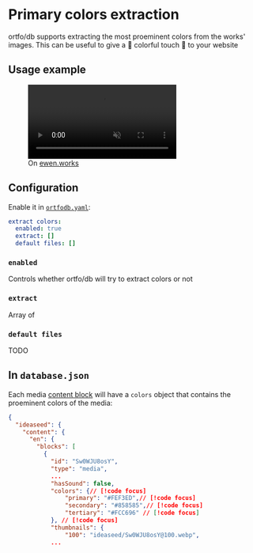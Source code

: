 # Primary colors extraction

ortfo/db supports extracting the most proeminent colors from the works' images. This can be useful to give a 🎀 colorful touch 🎀 to your website

## Usage example

<figure>
  <video src="/examples/color-extraction.mp4" autoplay muted loop></video>
  <figcaption>On <a href="https://ewen.works">ewen.works</a></figcaption>
</figure>

## Configuration

Enable it in [`ortfodb.yaml`](/db/configuration.md):

```yaml
extract colors:
  enabled: true
  extract: []
  default files: []
```

### `enabled`

Controls whether ortfo/db will try to extract colors or not

### `extract`

Array of

### `default files`

TODO

## In `database.json`

Each media [content block](/db/your-first-description-file.md#blocks) will have a `colors` object that contains the proeminent colors of the media:

```json
{
  "ideaseed": {
    "content": {
      "en": {
        "blocks": [
          {
            "id": "Sw0WJU8osY",
            "type": "media",
            ...
            "hasSound": false,
            "colors": {// [!code focus]
                "primary": "#FEF3ED",// [!code focus]
                "secondary": "#858585",// [!code focus]
                "tertiary": "#FCC696" // [!code focus]
            }, // [!code focus]
            "thumbnails": {
                "100": "ideaseed/Sw0WJU8osY@100.webp",
            ...
```
